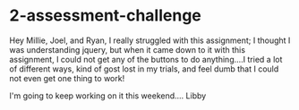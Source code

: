 # 2-assessment-challenge

Hey Millie, Joel, and Ryan,
   I really struggled with this assignment; I thought I was understanding jquery, but when it came down to it with this assignment, I could not get any of the buttons to do anything....I tried a lot of different ways, kind of gost lost in my trials, and feel dumb that I could not even get one thing to work!
   
I'm going to keep working on it this weekend....
   Libby
